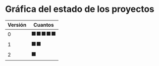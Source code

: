 # Gráfica del estado de los proyectos


| Versión | Cuantos               |
|---------|-----------------------|
| 0 | ⬛⬛⬛⬛⬛|
| 1 | ⬛⬛|
| 2 | ⬛|

